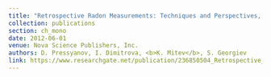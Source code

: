 ```yaml
---
title: "Retrospective Radon Measurements: Techniques and Perspectives, Chapter 4 in <i>Handbook of Radon: Properties, Applications and Health</i>"
collection: publications
section: ch_mono
date: 2012-06-01
venue: Nova Science Publishers, Inc.
authors: D. Pressyanov, I. Dimitrova, <b>K. Mitev</b>, S. Georgiev
link: https://www.researchgate.net/publication/236850504_Retrospective_radon_measurements_Techniques_and_perspectives
---
```


